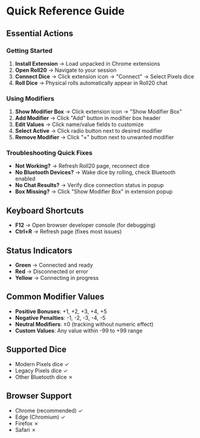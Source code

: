 # Quick Reference Guide

## Essential Actions

### Getting Started
1. **Install Extension** → Load unpacked in Chrome extensions
2. **Open Roll20** → Navigate to your session  
3. **Connect Dice** → Click extension icon → "Connect" → Select Pixels dice
4. **Roll Dice** → Physical rolls automatically appear in Roll20 chat

### Using Modifiers
1. **Show Modifier Box** → Click extension icon → "Show Modifier Box"
2. **Add Modifier** → Click "Add" button in modifier box header
3. **Edit Values** → Click name/value fields to customize
4. **Select Active** → Click radio button next to desired modifier
5. **Remove Modifier** → Click "×" button next to unwanted modifier

### Troubleshooting Quick Fixes
- **Not Working?** → Refresh Roll20 page, reconnect dice
- **No Bluetooth Devices?** → Wake dice by rolling, check Bluetooth enabled
- **No Chat Results?** → Verify dice connection status in popup
- **Box Missing?** → Click "Show Modifier Box" in extension popup

## Keyboard Shortcuts
- **F12** → Open browser developer console (for debugging)
- **Ctrl+R** → Refresh page (fixes most issues)

## Status Indicators
- **Green** → Connected and ready
- **Red** → Disconnected or error
- **Yellow** → Connecting in progress

## Common Modifier Values
- **Positive Bonuses**: +1, +2, +3, +4, +5
- **Negative Penalties**: -1, -2, -3, -4, -5
- **Neutral Modifiers**: ±0 (tracking without numeric effect)
- **Custom Values**: Any value within -99 to +99 range

## Supported Dice
- Modern Pixels dice ✓
- Legacy Pixels dice ✓
- Other Bluetooth dice ✗

## Browser Support
- Chrome (recommended) ✓
- Edge (Chromium) ✓
- Firefox ✗
- Safari ✗
